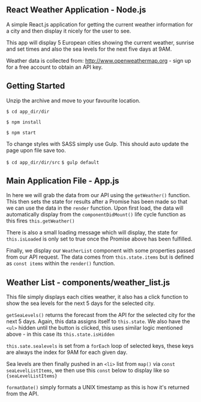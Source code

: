 ## React Weather Application - Node.js

A simple React.js application for getting the current weather information for a city and then display it nicely for the user to see.

This app will display 5 European cities showing the current weather, sunrise and set times and also the sea levels for the next five days at 9AM.

Weather data is collected from: http://www.openweathermap.org - sign up for a free account to obtain an API key.

## Getting Started
Unzip the archive and move to your favourite location.

`$ cd app_dir/dir`

`$ npm install`

`$ npm start`

To change styles with SASS simply use Gulp. This should auto update the page upon file save too.

`$ cd app_dir/dir/src`
`$ gulp default`

## Main Application File - App.js

In here we will grab the data from our API using the `getWeather()` function. This then sets the state for results after a Promise has been made so that we can use the data in the `render` function. Upon first load, the data will automatically display from the `componentDidMount()` life cycle function as this fires `this.getWeather()`

There is also a small loading message which will display, the state for `this.isLoaded` is only set to true once the Promise above has been fulfilled.

Finally, we display our `WeatherList` component with some properties passed from our API request. The data comes from `this.state.items` but is defined as `const items` within the `render()` function.

## Weather List - components/weather_list.js

This file simply displays each cities weather, it also has a click function to show the sea levels for the next 5 days for the selected city.

`getSeaLevels()` returns the forecast from the API for the selected city for the next 5 days. Again, this data assigns itself to `this.state`. We also have the `<ul>` hidden until the button is clicked, this uses similar logic mentioned above - in this case its `this.state.isHidden`

`this.sate.sealevels` is set from a `forEach` loop of selected keys, these keys are always the index for 9AM for each given day.

Sea levels are then finally pushed in an `<li>` list from `map()` via `const seaLevelListItems`, we then use this `const` below to display like so `{seaLevelListItems}`

`formatDate()` simply formats a UNIX timestamp as this is how it's returned from the API.
